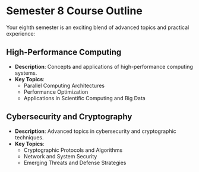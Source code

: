 
# Semester 8 Course Outline

Your eighth semester is an exciting blend of advanced topics and practical experience:

## High-Performance Computing
- **Description**: Concepts and applications of high-performance computing systems.
- **Key Topics**:
  - Parallel Computing Architectures
  - Performance Optimization
  - Applications in Scientific Computing and Big Data

## Cybersecurity and Cryptography
- **Description**: Advanced topics in cybersecurity and cryptographic techniques.
- **Key Topics**:
  - Cryptographic Protocols and Algorithms
  - Network and System Security
  - Emerging Threats and Defense Strategies
